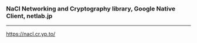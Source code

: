 ### NaCl  Networking and Cryptography library, Google Native Client, netlab.jp
---
https://nacl.cr.yp.to/


```
```

```
```

```
```

